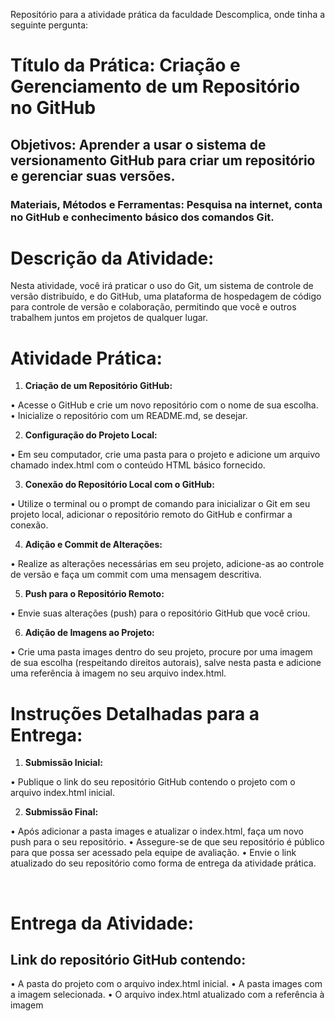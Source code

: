 Repositório para a atividade prática da faculdade Descomplica, onde tinha a seguinte pergunta: 

# **Título da Prática:** Criação e Gerenciamento de um Repositório no GitHub

## **Objetivos:** Aprender a usar o sistema de versionamento GitHub para criar um repositório e gerenciar suas versões.

### Materiais, Métodos e Ferramentas: Pesquisa na internet, conta no GitHub e conhecimento básico dos comandos Git.

# **Descrição da Atividade:**

Nesta atividade, você irá praticar o uso do Git, um sistema de controle de versão distribuído, e do GitHub, uma plataforma de hospedagem de código para controle de versão e colaboração, permitindo que você e outros trabalhem juntos em projetos de qualquer lugar.



# **Atividade Prática:**

1. **Criação de um Repositório GitHub:**

• Acesse o GitHub e crie um novo repositório com o nome de sua escolha.
• Inicialize o repositório com um README.md, se desejar.

2. **Configuração do Projeto Local:**

• Em seu computador, crie uma pasta para o projeto e adicione um arquivo chamado index.html com o conteúdo HTML básico fornecido.

3. **Conexão do Repositório Local com o GitHub:**

• Utilize o terminal ou o prompt de comando para inicializar o Git em seu projeto local, adicionar o repositório remoto do GitHub e confirmar a conexão.

4. **Adição e Commit de Alterações:**

• Realize as alterações necessárias em seu projeto, adicione-as ao controle de versão e faça um commit com uma mensagem descritiva.

5. **Push para o Repositório Remoto:**

• Envie suas alterações (push) para o repositório GitHub que você criou.

6. **Adição de Imagens ao Projeto:**

• Crie uma pasta images dentro do seu projeto, procure por uma imagem de sua escolha (respeitando direitos autorais), salve nesta pasta e adicione uma referência à imagem no seu arquivo index.html.



# **Instruções Detalhadas para a Entrega:**

1. **Submissão Inicial:**

• Publique o link do seu repositório GitHub contendo o projeto com o arquivo index.html inicial.

2. **Submissão Final:**

• Após adicionar a pasta images e atualizar o index.html, faça um novo push para o seu repositório.
• Assegure-se de que seu repositório é público para que possa ser acessado pela equipe de avaliação.
• Envie o link atualizado do seu repositório como forma de entrega da atividade prática.

​

# **Entrega da Atividade:**

## **Link do repositório GitHub contendo:**

• A pasta do projeto com o arquivo index.html inicial.
• A pasta images com a imagem selecionada.
• O arquivo index.html atualizado com a referência à imagem
